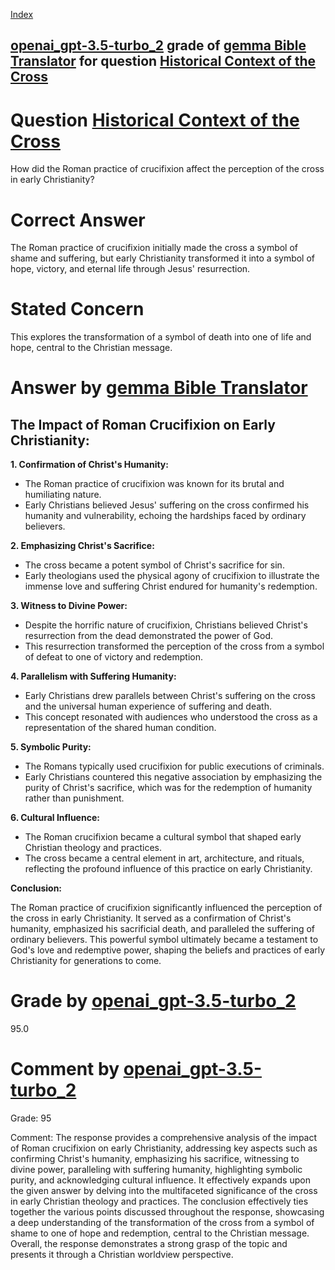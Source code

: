 
[Index](../../../../index.md)
## [openai_gpt-3.5-turbo_2](../../../grading_models/openai_gpt-3.5-turbo_2.md) grade of [gemma Bible Translator](../../../answering_models/gemma_Bible_Translator.md) for question [Historical Context of the Cross](../../../questions/Historical_Context_of_the_Cross.md)

# Question [Historical Context of the Cross](../../../questions/Historical_Context_of_the_Cross.md)
How did the Roman practice of crucifixion affect the perception of the cross in early Christianity?

# Correct Answer
The Roman practice of crucifixion initially made the cross a symbol of shame and suffering, but early Christianity transformed it into a symbol of hope, victory, and eternal life through Jesus' resurrection.

# Stated Concern
This explores the transformation of a symbol of death into one of life and hope, central to the Christian message.

# Answer by [gemma Bible Translator](../../../answering_models/gemma_Bible_Translator.md)
## The Impact of Roman Crucifixion on Early Christianity:

**1. Confirmation of Christ's Humanity:**

- The Roman practice of crucifixion was known for its brutal and humiliating nature. 
- Early Christians believed Jesus' suffering on the cross confirmed his humanity and vulnerability, echoing the hardships faced by ordinary believers.

**2. Emphasizing Christ's Sacrifice:**

- The cross became a potent symbol of Christ's sacrifice for sin.
- Early theologians used the physical agony of crucifixion to illustrate the immense love and suffering Christ endured for humanity's redemption.

**3. Witness to Divine Power:**

- Despite the horrific nature of crucifixion, Christians believed Christ's resurrection from the dead demonstrated the power of God. 
- This resurrection transformed the perception of the cross from a symbol of defeat to one of victory and redemption.

**4. Parallelism with Suffering Humanity:**

- Early Christians drew parallels between Christ's suffering on the cross and the universal human experience of suffering and death. 
- This concept resonated with audiences who understood the cross as a representation of the shared human condition.

**5. Symbolic Purity:**

- The Romans typically used crucifixion for public executions of criminals. 
- Early Christians countered this negative association by emphasizing the purity of Christ's sacrifice, which was for the redemption of humanity rather than punishment.

**6. Cultural Influence:**

- The Roman crucifixion became a cultural symbol that shaped early Christian theology and practices. 
- The cross became a central element in art, architecture, and rituals, reflecting the profound influence of this practice on early Christianity.

**Conclusion:**

The Roman practice of crucifixion significantly influenced the perception of the cross in early Christianity. It served as a confirmation of Christ's humanity, emphasized his sacrificial death, and paralleled the suffering of ordinary believers. This powerful symbol ultimately became a testament to God's love and redemptive power, shaping the beliefs and practices of early Christianity for generations to come.

# Grade by [openai_gpt-3.5-turbo_2](../../../grading_models/openai_gpt-3.5-turbo_2.md)
95.0

# Comment by [openai_gpt-3.5-turbo_2](../../../grading_models/openai_gpt-3.5-turbo_2.md)
Grade: 95

Comment: The response provides a comprehensive analysis of the impact of Roman crucifixion on early Christianity, addressing key aspects such as confirming Christ's humanity, emphasizing his sacrifice, witnessing to divine power, paralleling with suffering humanity, highlighting symbolic purity, and acknowledging cultural influence. It effectively expands upon the given answer by delving into the multifaceted significance of the cross in early Christian theology and practices. The conclusion effectively ties together the various points discussed throughout the response, showcasing a deep understanding of the transformation of the cross from a symbol of shame to one of hope and redemption, central to the Christian message. Overall, the response demonstrates a strong grasp of the topic and presents it through a Christian worldview perspective.
